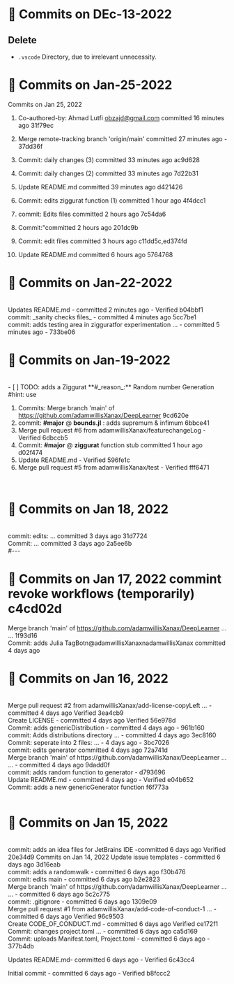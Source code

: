 

# &#x1F4C5; Commits on  DEc-13-2022

## Delete 

- `.vscode` Directory, due to irrelevant unnecessity.


# &#x1F4C5; Commits on  Jan-25-2022
Commits on Jan 25, 2022
1. Co-authored-by: Ahmad Lutfi <obzajd@gmail.com> committed 16 minutes ago 31f79ec  
2. Merge remote-tracking branch 'origin/main' committed 27 minutes ago - 37dd36f  
3. Commit: daily changes (3) committed 33 minutes ago ac9d628  
4. Commit: daily changes (2) committed 33 minutes ago 7d22b31  

5. Update README.md committed 39 minutes ago d421426 
6. Commit: edits ziggurat function (1) committed 1 hour ago 4f4dcc1  
7. commit: Edits files committed 2 hours ago 7c54da6  
8. Commit:"committed 2 hours ago  201dc9b  
9. Commit: edit files committed 3 hours ago  c11dd5c,ed374fd  <br />
11. Update README.md  committed 6 hours ago 5764768  <br />



# &#x1F4C5; Commits on  Jan-22-2022
<br />
Updates README.md - committed 2 minutes ago - Verified  b04bbf1   <br />
commit: _sanity checks files_ - committed 4 minutes ago  5cc7be1   <br />
commit: adds testing area in zigguratfor experimentation  … - committed 5 minutes ago - 733be06   <br />

# &#x1F4C5;  Commits on  Jan-19-2022
 <br />
- [ ]  TODO: adds a Ziggurat  **#_reason_:** Random number Generation #hint: use 

1. Commits: Merge branch 'main' of https://github.com/adamwillisXanax/DeepLearner 9cd620e   <br />
3. commit: **#major** @ __bounds.jl__ : adds supremum & infimum  6bbce41   <br />
4. Merge pull request #6 from adamwillisXanax/featurechangeLog  - Verified  6dbccb5   <br />
5. Commit: **#major** @ __ziggurat__ function stub committed 1 hour ago d02f474   <br />
6. Update README.md - Verified  596fe1c    <br />
7. Merge pull request #5 from adamwillisXanax/test  - Verified  fff6471   <br />
<br />

# &#x1F4C5;  Commits on Jan 18, 2022 
<br />
commit: edits:  … committed 3 days ago 31d7724   <br />
Commit:  … committed 3 days ago 2a5ee6b   <br />
#---  <br />


# &#x1F4C5; Commits on Jan 17, 2022 commint revoke workflows (temporarily) c4cd02d   <br />

Merge branch 'main' of https://github.com/adamwillisXanax/DeepLearner …  … 1f93d16   <br />
Commit: adds Julia TagBotn@adamwillisXanaxnadamwillisXanax committed 4 days ago

# &#x1F4C5; Commits on Jan 16, 2022 
<br />
Merge pull request #2 from adamwillisXanax/add-license-copyLeft  … - committed 4 days ago Verified  3ea4cb9   <br />
Create LICENSE - committed 4 days ago Verified  56e978d   <br />
Commit: adds genericDistribution - committed 4 days ago - 961b160   <br />
commit: Adds distributions directory  … - committed 4 days ago 3ec8160   <br />
Commit: seperate into 2 files:  … - 4 days ago - 3bc7026   <br />
commit: edits generator committed 4 days ago 72a741d   <br />
Merge branch 'main' of https://github.com/adamwillisXanax/DeepLearner …  … -  committed 4 days ago 9dadd0f   <br />
commit: adds random function to generator - d793696   <br />
Update README.md - committed 4 days ago - Verified  e04b652   <br />
Commit: adds a new genericGenerator function f6f773a   <br />

<br />

# &#x1F4C5; Commits on Jan 15, 2022
<br />
commit: adds an idea files for JetBrains IDE -committed 6 days ago
Verified  20e34d9  
Commits on Jan 14, 2022
Update issue templates - committed 6 days ago 3d16eab   <br />
commit: adds a randomwalk - committed 6 days ago f30b476   <br />
commit: edits main - committed 6 days ago b2e2823   <br />
Merge branch 'main' of https://github.com/adamwillisXanax/DeepLearner …  … - committed 6 days ago 5c2c775  <br /> 
commit: .gitignore - committed 6 days ago 1309e09   <br />
Merge pull request #1 from adamwillisXanax/add-code-of-conduct-1  … - committed 6 days ago Verified  96c9503  <br /> 
Create CODE_OF_CONDUCT.md - committed 6 days ago Verified  ce172f1  <br /> 
Commit: changes project.toml  … - committed 6 days ago ca5d169   <br />
Commit: uploads Manifest.toml, Project.toml - committed 6 days ago - 377b4db   <br />

Updates README.md-  committed 6 days ago - Verified  6c43cc4   <br />

Initial commit - committed 6 days ago - Verified  b8fccc2   <br />




